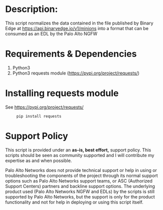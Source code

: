 # Description: 
This script normalizes the data contained in the file published by Binary Edge at https://api.binaryedge.io/v1/minions into a format that can be consumed as an EDL by the Palo Alto NGFW

# Requirements & Dependencies
1. Python3
2. Python3 requests module (https://pypi.org/project/requests/)

# Installing requests module
See https://pypi.org/project/requests/

         pip install requests


# Support Policy

This script is provided under an **as-is, best effort,** support policy. This scripts should be seen as community supported and I will contribute my expertise as and when possible. 

Palo Alto Networks does not provide technical support or help in using or troubleshooting the components of the project through its normal support options such as Palo Alto Networks support teams, or ASC (Authorized Support Centers) partners and backline support options. The underlying product used (Palo Alto Networks NGFW and EDLs) by the scripts is still supported by Palo Alto Networks, but the support is only for the product functionality and not for help in deploying or using this script itself. 
